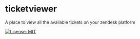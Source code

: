 # ticketviewer
A place to view all the available tickets on your zendesk platform

[![License: MIT](https://img.shields.io/badge/License-MIT-yellow.svg)](https://opensource.org/licenses/MIT)
